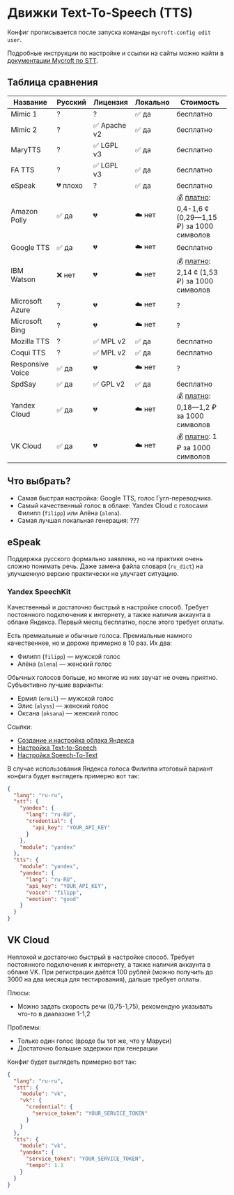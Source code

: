 # Движки Text-To-Speech (TTS)

Конфиг прописывается после запуска команды `mycroft-config edit user`.

Подробные инструкции по настройке и ссылки на сайты можно найти в [документации Mycroft по STT](https://mycroft-ai.gitbook.io/docs/using-mycroft-ai/customizations/stt-engine).

## Таблица сравнения
| Название           | Русский  | Лицензия     | Локально | Стоимость
| ------------------ | -------- | ------------ | -------- | ---------
| Mimic 1            | ?        | ?            | ✅ да    | бесплатно
| Mimic 2            | ?        | ✅ Apache v2 | ✅ да    | бесплатно
| MaryTTS            | ?        | ✅ LGPL v3   | ✅ да    | бесплатно
| FA TTS             | ?        | ✅ LGPL v3   | ✅ да    | бесплатно
| eSpeak             | 💔 плохо | ?            | ✅ да    | бесплатно
| Amazon Polly       | ✅ да    | 💔           | ☁️ нет   | 💰 [платно](https://aws.amazon.com/polly/pricing/?nc=sn&loc=4): 0,4-1,6 ¢ (0,29—1,15 ₽) за 1000 символов
| Google TTS         | ✅ да    | 💔           | ☁️ нет   | бесплатно
| IBM Watson         | ❌ нет   | 💔           | ☁️ нет   | 💰 [платно](https://cloud.ibm.com/catalog/services/text-to-speech): 2,14 ¢ (1,53 ₽) за 1000 символов
| Microsoft Azure    | ?        | 💔           | ☁️ нет   | ?
| Microsoft Bing     | ?        | 💔           | ☁️ нет   | ?
| Mozilla TTS        | ?        | ✅ MPL v2    | ✅ да    | бесплатно
| Coqui TTS          | ?        | ✅ MPL v2    | ✅ да    | бесплатно
| Responsive Voice   | ✅ да    | 💔           | ☁️ нет   | ?
| SpdSay             | ✅ да    | ✅ GPL v2    | ✅ да    | бесплатно
| Yandex Cloud       | ✅ да    | 💔           | ☁️ нет   | 💰 [платно](https://cloud.yandex.ru/prices): 0,18—1,2 ₽ за 1000 символов
| VK Cloud           | ✅ да    | 💔           | ☁️ нет   | 💰 [платно](https://mcs.mail.ru/cloud-voice/#pricing): 1 ₽ за 1000 символов

## Что выбрать?
- Самая быстрая настройка: Google TTS, голос Гугл-переводчика.
- Самый качественный голос в облаке: Yandex Cloud с голосами Филипп (`filipp`) или Алёна (`alena`).
- Самая лучшая локальная генерация: ???

## eSpeak
Поддержка русского формально заявлена, но на практике очень сложно понимать речь.
Даже замена файла словаря (`ru_dict`) на улучшенную версию практически не улучгает ситуацию.

### Yandex SpeechKit
Качественный и достаточно быстрый в настройке способ. Требует постоянного подключения к интернету, а также наличия аккаунта в облаке Яндекса.
Первый месяц бесплатно, после этого требует оплаты.

Есть премиальные и обычные голоса. Премиальные намного качественнее, но и дороже примерно в 10 раз. Их два:
- Филипп (`filipp`) — мужской голос
- Алёна (`alena`) — женский голос

Обычных голосов больше, но многие из них звучат не очень приятно. Субъективно лучшие варианты:
- Ермил (`ermil`) — мужской голос
- Элис (`alyss`) — женский голос
- Оксана (`oksana`) — женский голос

Ссылки:
- [Создание и настройка облака Яндекса](https://cloud.yandex.ru/services/speechkit)
- [Настройка Text-to-Speech](https://mycroft-ai.gitbook.io/docs/using-mycroft-ai/customizations/tts-engine#yandex-speechkit)
- [Настройка Speech-To-Text](https://mycroft-ai.gitbook.io/docs/using-mycroft-ai/customizations/stt-engine#yandex-speechkit-stt)

В случае использования Яндекса голоса Филиппа итоговый вариант конфига будет выглядеть примерно вот так:
```json
{
  "lang": "ru-ru",
  "stt": {
    "yandex": {
      "lang": "ru-RU",
      "credential": {
        "api_key": "YOUR_API_KEY"
      }
    },
    "module": "yandex"
  },
  "tts": {
    "module": "yandex",
    "yandex": {
      "lang": "ru-RU",
      "api_key": "YOUR_API_KEY",
      "voice": "filipp",
      "emotion": "good"
    }
  }
}
```

## VK Cloud
Неплохой и достаточно быстрый в настройке способ. Требует постоянного подключения к интернету, а также наличия аккаунта в облаке VK.
При регистрации даётся 100 рублей (можно получить до 3000 на два месяца для тестирования), дальше требует оплаты.

Плюсы:
- Можно задать скорость речи (0,75-1,75), рекомендую указывать что-то в диапазоне 1-1,2

Проблемы:
- Только один голос (вроде бы тот же, что у Маруси)
- Достаточно большие задержки при генерации

Конфиг будет выглядеть примерно вот так:
```json
{
  "lang": "ru-ru",
  "stt": {
    "module": "vk",
    "vk": {
      "credential": {
        "service_token": "YOUR_SERVICE_TOKEN"
      }
    }
  },
  "tts": {
    "module": "vk",
    "yandex": {
      "service_token": "YOUR_SERVICE_TOKEN",
      "tempo": 1.1
    }
  }
}
```
